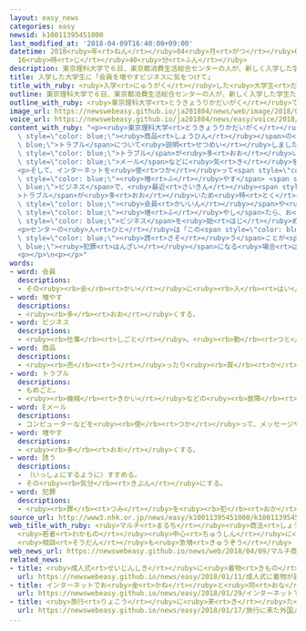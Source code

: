 ```yaml
---
layout: easy_news
categories: easy
newsid: k10011395451000
last_modified_at: '2018-04-09T16:40:00+09:00'
datetime: 2018<ruby>年<rt>ねん</rt></ruby>04<ruby>月<rt>がつ</rt></ruby>09<ruby>日<rt>にち</rt></ruby>
  16<ruby>時<rt>じ</rt></ruby>40<ruby>分<rt>ふん</rt></ruby>
description: 東京理科大学で６日、東京都消費生活総合センターの人が、新しく入学した学生たちに、買い物や商品のトラブルについて説明しました。
title: 入学した大学生に「会員を増やすビジネスに気をつけて」
title_with_ruby: <ruby>入学<rt>にゅうがく</rt></ruby>した<ruby>大学生<rt>だいがくせい</rt></ruby>に「<ruby>会員<rt>かいいん</rt></ruby>を<ruby>増<rt>ふ</rt></ruby>やすビジネスに<ruby>気<rt>き</rt></ruby>をつけて」
outline: 東京理科大学で６日、東京都消費生活総合センターの人が、新しく入学した学生たちに、買い物や商品のトラブルについて説明しました。
outline_with_ruby: <ruby>東京理科大学<rt>とうきょうりかだいがく</rt></ruby>で<ruby>６日<rt>むいか</rt></ruby>、<ruby>東京都<rt>とうきょうと</rt></ruby><ruby>消費生活<rt>しょうひせいかつ</rt></ruby><ruby>総合<rt>そうごう</rt></ruby>センターの<ruby>人<rt>ひと</rt></ruby>が、<ruby>新<rt>あたら</rt></ruby>しく<ruby>入学<rt>にゅうがく</rt></ruby>した<ruby>学生<rt>がくせい</rt></ruby>たちに、<ruby>買<rt>か</rt></ruby>い<ruby>物<rt>もの</rt></ruby>や<ruby>商品<rt>しょうひん</rt></ruby>のトラブルについて<ruby>説明<rt>せつめい</rt></ruby>しました。
image_url: https://newswebeasy.github.io/ja201804/news/web/image/2018/04/09/K10011395451_1804090618_1804090620_01_02.jpg
voice_url: https://newswebeasy.github.io/ja201804/news/easy/voice/2018/04/09/k10011395451000.mp4
content_with_ruby: "<p><ruby>東京理科大学<rt>とうきょうりかだいがく</rt></ruby>で<ruby>６日<rt>むいか</rt></ruby>、<ruby>東京都<rt>とうきょうと</rt></ruby><ruby>消費生活<rt>しょうひせいかつ</rt></ruby><ruby>総合<rt>そうごう</rt></ruby>センターの<ruby>人<rt>ひと</rt></ruby>が、<ruby>新<rt>あたら</rt></ruby>しく<ruby>入学<rt>にゅうがく</rt></ruby>した<ruby>学生<rt>がくせい</rt></ruby>たちに、<ruby>買<rt>か</rt></ruby>い<ruby>物<rt>もの</rt></ruby>や<span\
  \ style=\"color: blue;\"><ruby>商品<rt>しょうひん</rt></ruby></span>の<span style=\"color:\
  \ blue;\">トラブル</span>について<ruby>説明<rt>せつめい</rt></ruby>しました。インターネットの<ruby>買<rt>か</rt></ruby>い<ruby>物<rt>もの</rt></ruby>で<span\
  \ style=\"color: blue;\">トラブル</span>が<ruby>多<rt>おお</rt></ruby>い<ruby>会社<rt>かいしゃ</rt></ruby>や、お<ruby>金<rt>かね</rt></ruby>を<ruby>払<rt>はら</rt></ruby>うように<ruby>言<rt>い</rt></ruby>ううその<span\
  \ style=\"color: blue;\">メール</span>などに<ruby>気<rt>き</rt></ruby>をつけるように<ruby>話<rt>はな</rt></ruby>しました。</p>\n\
  <p>そして、インターネットを<ruby>使<rt>つか</rt></ruby>って<span style=\"color: blue;\"><ruby>会員<rt>かいいん</rt></ruby></span>を<span\
  \ style=\"color: blue;\"><ruby>増<rt>ふ</rt></ruby>やす</span> <span style=\"color:\
  \ blue;\">ビジネス</span>で、<ruby>最近<rt>さいきん</rt></ruby><span style=\"color: blue;\"\
  >トラブル</span>が<ruby>多<rt>おお</rt></ruby>いため<ruby>特<rt>とく</rt></ruby>に<ruby>気<rt>き</rt></ruby>をつけるように<ruby>言<rt>い</rt></ruby>いました。ＳＮＳなどを<ruby>使<rt>つか</rt></ruby>って<span\
  \ style=\"color: blue;\"><ruby>会員<rt>かいいん</rt></ruby></span>や<ruby>客<rt>きゃく</rt></ruby>を<span\
  \ style=\"color: blue;\"><ruby>増<rt>ふ</rt></ruby>やし</span>たら、お<ruby>金<rt>かね</rt></ruby>をもらうことができると<ruby>言<rt>い</rt></ruby>われて、この<span\
  \ style=\"color: blue;\">ビジネス</span>を<ruby>始<rt>はじ</rt></ruby>める<ruby>若<rt>わか</rt></ruby>い<ruby>人<rt>ひと</rt></ruby>が<ruby>増<rt>ふ</rt></ruby>えています。</p>\n\
  <p>センターの<ruby>人<rt>ひと</rt></ruby>は「この<span style=\"color: blue;\">ビジネス</span>で<ruby>友達<rt>ともだち</rt></ruby>を<span\
  \ style=\"color: blue;\"><ruby>誘<rt>さそ</rt></ruby>う</span>ことが<span style=\"color:\
  \ blue;\"><ruby>犯罪<rt>はんざい</rt></ruby></span>になる<ruby>場合<rt>ばあい</rt></ruby>もあります。<ruby>何<rt>なに</rt></ruby>か<ruby>困<rt>こま</rt></ruby>ったことがあったら、<ruby>近<rt>ちか</rt></ruby>くの<ruby>消費生活<rt>しょうひせいかつ</rt></ruby>センターに<ruby>相談<rt>そうだん</rt></ruby>してください」と<ruby>言<rt>い</rt></ruby>っています。</p>\n\
  <p></p>\n<p></p>"
words:
- word: 会員
  descriptions:
  - その<ruby><rb>会</rb><rt>かい</rt></ruby>に<ruby><rb>入</rb><rt>はい</rt></ruby>っている<ruby><rb>人</rb><rt>ひと</rt></ruby>。
- word: 増やす
  descriptions:
  - <ruby><rb>多</rb><rt>おお</rt></ruby>くする。
- word: ビジネス
  descriptions:
  - <ruby><rb>仕事</rb><rt>しごと</rt></ruby>。<ruby><rb>勤</rb><rt>つと</rt></ruby>め。<ruby><rb>商売</rb><rt>しょうばい</rt></ruby>。
- word: 商品
  descriptions:
  - <ruby><rb>売</rb><rt>う</rt></ruby>ったり<ruby><rb>買</rb><rt>か</rt></ruby>ったりするための<ruby><rb>品物</rb><rt>しなもの</rt></ruby>。
- word: トラブル
  descriptions:
  - もめごと。
  - <ruby><rb>機械</rb><rt>きかい</rt></ruby>などの<ruby><rb>故障</rb><rt>こしょう</rt></ruby>。
- word: Eメール
  descriptions:
  - コンピューターなどを<ruby><rb>使</rb><rt>つか</rt></ruby>って、メッセージやデータなどのやりとりをする<ruby><rb>仕組</rb><rt>しく</rt></ruby>み。<ruby><rb>電子</rb><rt>でんし</rt></ruby>メール。メール。
- word: 増やす
  descriptions:
  - <ruby><rb>多</rb><rt>おお</rt></ruby>くする。
- word: 誘う
  descriptions:
  - （いっしょにするように）すすめる。
  - その<ruby><rb>気分</rb><rt>きぶん</rt></ruby>にする。
- word: 犯罪
  descriptions:
  - <ruby><rb>罪</rb><rt>つみ</rt></ruby>を<ruby><rb>犯</rb><rt>おか</rt></ruby>すこと。<ruby><rb>法律</rb><rt>ほうりつ</rt></ruby>を<ruby><rb>破</rb><rt>やぶ</rt></ruby>ること。また、<ruby><rb>犯</rb><rt>おか</rt></ruby>した<ruby><rb>罪</rb><rt>つみ</rt></ruby>。
source_url: http://www3.nhk.or.jp/news/easy/k10011395451000/k10011395451000.html
web_title_with_ruby: <ruby>マルチ<rt>まるち</rt></ruby><ruby>商法<rt>しょうほう</rt></ruby>に<ruby>気<rt>き</rt></ruby>をつけて
  <ruby>若者<rt>わかもの</rt></ruby><ruby>中心<rt>ちゅうしん</rt></ruby>に<ruby>トラブル<rt>とらぶる</rt></ruby>
  <ruby>相談<rt>そうだん</rt></ruby>も<ruby>急増<rt>きゅうぞう</rt></ruby>
web_news_url: https://newswebeasy.github.io/news/web/2018/04/09/マルチ商法に気をつけて-若者中心にトラブル-相談も急増
related_news:
- title: <ruby>成人式<rt>せいじんしき</rt></ruby>に<ruby>着物<rt>きもの</rt></ruby>が<ruby>届<rt>とど</rt></ruby>かないトラブル　１<ruby>億<rt>おく</rt></ruby><ruby>円<rt>えん</rt></ruby><ruby>以上<rt>いじょう</rt></ruby>の<ruby>被害<rt>ひがい</rt></ruby>
  url: https://newswebeasy.github.io/news/easy/2018/01/11/成人式に着物が届かないトラブル-1億円以上の被害
- title: インターネットでお<ruby>金<rt>かね</rt></ruby>と<ruby>同<rt>おな</rt></ruby>じように<ruby>使<rt>つか</rt></ruby>う「ＮＥＭ」がなくなる
  url: https://newswebeasy.github.io/news/easy/2018/01/29/インターネットでお金と同じように使うNEMがなくなる
- title: <ruby>旅行<rt>りょこう</rt></ruby>に<ruby>来<rt>き</rt></ruby>た<ruby>外国人<rt>がいこくじん</rt></ruby>が<ruby>使<rt>つか</rt></ruby>ったお<ruby>金<rt>かね</rt></ruby>　<ruby>初<rt>はじ</rt></ruby>めて４<ruby>兆<rt>ちょう</rt></ruby><ruby>円<rt>えん</rt></ruby><ruby>以上<rt>いじょう</rt></ruby>になる
  url: https://newswebeasy.github.io/news/easy/2018/01/17/旅行に来た外国人が使ったお金-初めて4兆円以上になる
...
```

